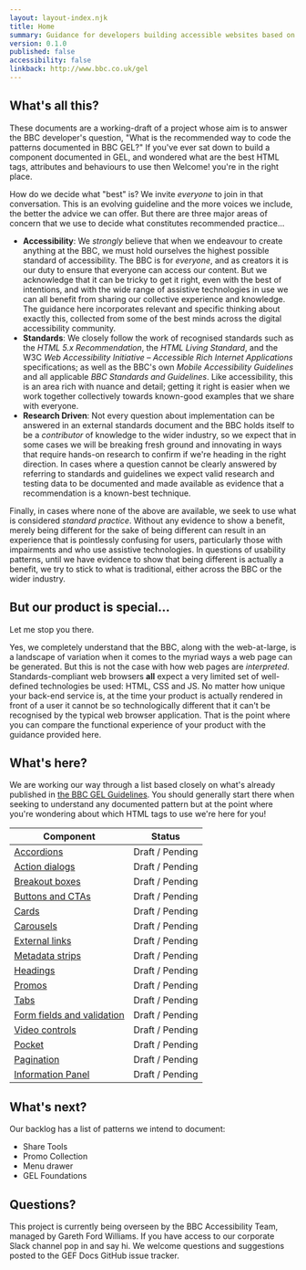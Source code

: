 ```yaml
---
layout: layout-index.njk
title: Home
summary: Guidance for developers building accessible websites based on BBC GEL.
version: 0.1.0
published: false
accessibility: false
linkback: http://www.bbc.co.uk/gel
---
```


## What's all this?

These documents are a working-draft of a project whose aim is to answer the BBC developer's question, "What is the recommended way to code the patterns documented in BBC GEL?" If you've ever sat down to build a component documented in GEL, and wondered what are the best HTML tags, attributes and behaviours to use then Welcome! you're in the right place.

How do we decide what "best" is? We invite _everyone_ to join in that conversation. This is an evolving guideline and the more voices we include, the better the advice we can offer. But there are three major areas of concern that we use to decide what constitutes recommended practice...

- **Accessibility**: We _strongly_ believe that when we endeavour to create anything at the BBC, we must hold ourselves the highest possible standard of accessibility. The BBC is for _everyone_, and as creators it is our duty to ensure that everyone can access our content. But we acknowledge that it can be tricky to get it right, even with the best of intentions, and with the wide range of assistive technologies in use we can all benefit from sharing our collective experience and knowledge. The guidance here incorporates relevant and specific thinking about exactly this, collected from some of the best minds across the digital accessibility community.
- **Standards**: We closely follow the work of recognised standards such as the _HTML 5.x Recommendation_, the _HTML Living Standard_, and the W3C _Web Accessibility Initiative – Accessible Rich Internet Applications_ specifications; as well as the BBC's own _Mobile Accessibility Guidelines_ and all applicable _BBC Standards and Guidelines_. Like accessibility, this is an area rich with nuance and detail; getting it right is easier when we work together collectively towards known-good examples that we share with everyone.
- **Research Driven**: Not every question about implementation can be answered in an external standards document and the BBC holds itself to be a _contributor_ of knowledge to the wider industry, so we expect that in some cases we will be breaking fresh ground and innovating in ways that require hands-on research to confirm if we're heading in the right direction. In cases where a question cannot be clearly answered by referring to standards and guidelines we expect valid research and testing data to be documented and made available as evidence that a recommendation is a known-best technique.

Finally, in cases where none of the above are available, we seek to use what is considered _standard practice_. Without any evidence to show a benefit, merely being different for the sake of being different can result in an experience that is pointlessly confusing for users, particularly those with impairments and who use assistive technologies. In questions of usability patterns, until we have evidence to show that being different is actually a benefit, we try to stick to what is traditional, either across the BBC or the wider industry.

## But our product is special...

Let me stop you there.

Yes, we completely understand that the BBC, along with the web-at-large, is a landscape of variation when it comes to the myriad ways a web page can be generated. But this is not the case with how web pages are _interpreted_. Standards-compliant web browsers **all** expect a very limited set of well-defined technologies be used: HTML, CSS and JS. No matter how unique your back-end service is, at the time your product is actually rendered in front of a user it cannot be so technologically different that it can't be recognised by the typical web browser application. That is the point where you can compare the functional experience of your product with the guidance provided here.

## What's here?

We are working our way through a list based closely on what's already published in [the BBC GEL Guidelines](http://www.bbc.co.uk/gel/). You should generally start there when seeking to understand any documented pattern but at the point where you're wondering about which HTML tags to use we're here for you!

| Component | Status |
|-----------|--------|
| [Accordions]({{site.basedir}}components/accordions/) | Draft / Pending|
| [Action dialogs]({{site.basedir}}components/action-dialogs/) | Draft / Pending|
| [Breakout boxes]({{site.basedir}}components/breakout-boxes/) | Draft / Pending|
| [Buttons and CTAs]({{site.basedir}}components/buttons-and-ctas/) | Draft / Pending|
| [Cards]({{site.basedir}}components/cards/) | Draft / Pending|
| [Carousels]({{site.basedir}}components/carousels/) | Draft / Pending|
| [External links]({{site.basedir}}components/external-links/) | Draft / Pending|
| [Metadata strips]({{site.basedir}}components/metadata-strips/) | Draft / Pending|
| [Headings]({{site.basedir}}components/headings/) | Draft / Pending|
| [Promos]({{site.basedir}}components/promos/) | Draft / Pending|
| [Tabs]({{site.basedir}}components/tabs/) | Draft / Pending|
| [Form fields and validation]({{site.basedir}}components/form-fields/) | Draft / Pending|
| [Video controls]({{site.basedir}}components/video-controls/) | Draft / Pending|
| [Pocket]({{site.basedir}}components/pockets/) | Draft / Pending|
| [Pagination]({{site.basedir}}components/load-more/) | Draft / Pending|
| [Information Panel]({{site.basedir}}components/info-panels/) | Draft / Pending|

## What's next?

Our backlog has a list of patterns we intend to document:

- Share Tools
- Promo Collection
- Menu drawer
- GEL Foundations

## Questions?

This project is currently being overseen by the BBC Accessibility Team, managed by Gareth Ford Williams. If you have access to our corporate Slack channel pop in and say hi. We welcome questions and suggestions posted to the GEF Docs GitHub issue tracker.

